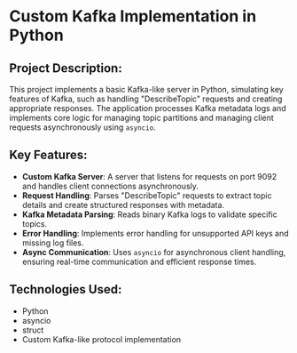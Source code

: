 # Custom Kafka Implementation in Python

## Project Description:
This project implements a basic Kafka-like server in Python, simulating key features of Kafka, such as handling "DescribeTopic" requests and creating appropriate responses. The application processes Kafka metadata logs and implements core logic for managing topic partitions and managing client requests asynchronously using `asyncio`.

## Key Features:
- **Custom Kafka Server**: A server that listens for requests on port 9092 and handles client connections asynchronously.
- **Request Handling**: Parses "DescribeTopic" requests to extract topic details and create structured responses with metadata.
- **Kafka Metadata Parsing**: Reads binary Kafka logs to validate specific topics.
- **Error Handling**: Implements error handling for unsupported API keys and missing log files.
- **Async Communication**: Uses `asyncio` for asynchronous client handling, ensuring real-time communication and efficient response times.

## Technologies Used:
- Python
- asyncio
- struct
- Custom Kafka-like protocol implementation

